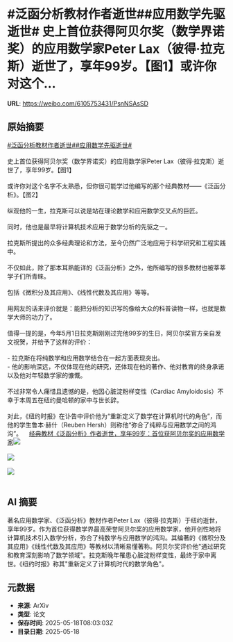 # #泛函分析教材作者逝世##应用数学先驱逝世# 史上首位获得阿贝尔奖（数学界诺奖）的应用数学家Peter Lax（彼得·拉克斯）逝世了，享年99岁。【图1】或许你对这个...

**URL**: https://weibo.com/6105753431/PsnNSAsSD

## 原始摘要

<a href="https://m.weibo.cn/search?containerid=231522type%3D1%26t%3D10%26q%3D%23%E6%B3%9B%E5%87%BD%E5%88%86%E6%9E%90%E6%95%99%E6%9D%90%E4%BD%9C%E8%80%85%E9%80%9D%E4%B8%96%23&amp;extparam=%23%E6%B3%9B%E5%87%BD%E5%88%86%E6%9E%90%E6%95%99%E6%9D%90%E4%BD%9C%E8%80%85%E9%80%9D%E4%B8%96%23" data-hide=""><span class="surl-text">#泛函分析教材作者逝世#</span></a><a href="https://m.weibo.cn/search?containerid=231522type%3D1%26t%3D10%26q%3D%23%E5%BA%94%E7%94%A8%E6%95%B0%E5%AD%A6%E5%85%88%E9%A9%B1%E9%80%9D%E4%B8%96%23&amp;extparam=%23%E5%BA%94%E7%94%A8%E6%95%B0%E5%AD%A6%E5%85%88%E9%A9%B1%E9%80%9D%E4%B8%96%23" data-hide=""><span class="surl-text">#应用数学先驱逝世#</span></a> <br><br>史上首位获得阿贝尔奖（数学界诺奖）的应用数学家Peter Lax（彼得·拉克斯）逝世了，享年99岁。【图1】<br><br>或许你对这个名字不太熟悉，但你很可能学过他编写的那个经典教材——《泛函分析》。【图2】<br><br>纵观他的一生，拉克斯可以说是站在理论数学和应用数学交叉点的巨匠。<br><br>同时，他也是最早将计算机技术应用于数学分析的先驱之一。<br><br>拉克斯所提出的众多经典理论和方法，至今仍然广泛地应用于科学研究和工程实践中。<br><br>不仅如此，除了那本耳熟能详的《泛函分析》之外，他所编写的很多教材也被莘莘学子们所青睐。<br><br>包括《微积分及其应用》、《线性代数及其应用》等等。<br><br>用网友的话来评价就是：能把分析的知识写的像给大众的科普读物一样，也就是数学大师的功力了。<br><br>值得一提的是，今年5月1日拉克斯刚刚过完他99岁的生日，阿贝尔奖官方亲自发文祝贺，并给予了这样的评价：<br><br>- 拉克斯在将纯数学和应用数学结合在一起方面表现突出。<br>- 他的影响深远，不仅体现在他的研究，还体现在他的著作、他对教育的终身承诺以及他对年轻数学家的慷慨。<br><br>不过非常令人痛惜且遗憾的是，他因心脏淀粉样变性（Cardiac Amyloidosis）不幸于本周五在纽约曼哈顿的家中与世长辞。<br><br>对此，《纽约时报》在讣告中评价他为“重新定义了数学在计算机时代的角色”，而他的学生鲁本·赫什（Reuben Hersh）则称他“弥合了纯粹与应用数学之间的鸿沟”。<a href="https://weibo.cn/sinaurl?u=https%3A%2F%2Fmp.weixin.qq.com%2Fs%2F6rqwJ-2Zkb8-eMCG57t-vQ" data-hide=""><span class="url-icon"><img style="width: 1rem;height: 1rem" src="https://h5.sinaimg.cn/upload/2015/09/25/3/timeline_card_small_web_default.png" referrerpolicy="no-referrer"></span><span class="surl-text">经典教材《泛函分析》作者逝世，享年99岁：首位获阿贝尔奖的应用数学家</span></a><img style="" src="https://tvax2.sinaimg.cn/large/006Fd7o3ly1i1jl4tacjsj30u00gwgsa.jpg" referrerpolicy="no-referrer"><br><br><img style="" src="https://tvax4.sinaimg.cn/large/006Fd7o3ly1i1jl50ketaj30m80m8qdi.jpg" referrerpolicy="no-referrer"><br><br><img style="" src="https://tvax2.sinaimg.cn/large/006Fd7o3ly1i1jl5kiu77j30u00qyqek.jpg" referrerpolicy="no-referrer"><br><br>

## AI 摘要

著名应用数学家、《泛函分析》教材作者Peter Lax（彼得·拉克斯）于纽约逝世，享年99岁。作为首位获得数学界最高荣誉阿贝尔奖的应用数学家，他开创性地将计算机技术引入数学分析，弥合了纯数学与应用数学的鸿沟。其编著的《微积分及其应用》《线性代数及其应用》等教材以清晰易懂著称。阿贝尔奖评价他"通过研究和教育深刻影响了数学领域"。拉克斯晚年罹患心脏淀粉样变性，最终于家中离世。《纽约时报》称其"重新定义了计算机时代的数学角色"。

## 元数据

- **来源**: ArXiv
- **类型**: 论文
- **保存时间**: 2025-05-18T08:03:03Z
- **目录日期**: 2025-05-18
